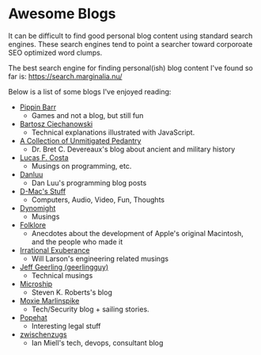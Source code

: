 # Awesome Blogs

It can be difficult to find good personal blog content using standard search engines. These search engines tend to point a searcher toward corporoate SEO optimized word clumps.

The best search engine for finding personal(ish) blog content I've found so far is: https://search.marginalia.nu/ 

Below is a list of some blogs I've enjoyed reading:

- [Pippin Barr](https://pippinbarr.com/games/)
    - Games and not a blog, but still fun
- [Bartosz Ciechanowski](https://ciechanow.ski/)
    - Technical explanations illustrated with JavaScript.
- [A Collection of Unmitigated Pedantry](https://acoup.blog/)
    - Dr. Bret C. Devereaux's blog about ancient and military history
- [Lucas F. Costa](https://lucasfcosta.com/)
    - Musings on programming, etc.
- [Danluu](https://danluu.com/)
    - Dan Luu's programming blog posts
- [D-Mac's Stuff](https://blog.djmnet.org/)
    - Computers, Audio, Video, Fun, Thoughts
- [Dynomight](https://dynomight.net/)
    - Musings
- [Folklore](https://www.folklore.org/index.py)
    - Anecdotes about the development of Apple's original Macintosh, and the people who made it 
- [Irrational Exuberance](https://lethain.com/)
    - Will Larson's engineering related musings
- [Jeff Geerling (geerlingguy)](https://www.jeffgeerling.com/blog)
    - Technical musings
- [Microship](https://microship.com/blog/)
    - Steven K. Roberts's blog
- [Moxie Marlinspike](https://moxie.org/blog/)
    - Tech/Security blog + sailing stories.
- [Popehat](https://popehat.substack.com/)
    - Interesting legal stuff
- [zwischenzugs](https://zwischenzugs.com/)
    - Ian Miell's tech, devops, consultant blog
